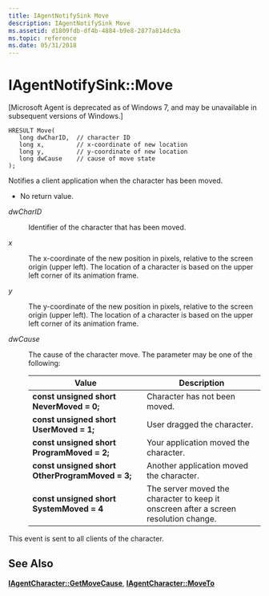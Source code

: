 ```yaml
---
title: IAgentNotifySink Move
description: IAgentNotifySink Move
ms.assetid: d1809fdb-df4b-4884-b9e8-2877a814dc9a
ms.topic: reference
ms.date: 05/31/2018
---
```


# IAgentNotifySink::Move

\[Microsoft Agent is deprecated as of Windows 7, and may be unavailable in subsequent versions of Windows.\]

``` syntax
HRESULT Move(
   long dwCharID,  // character ID
   long x,         // x-coordinate of new location
   long y,         // y-coordinate of new location
   long dwCause    // cause of move state
);                          
```

Notifies a client application when the character has been moved.

-   No return value.

<dl> <dt>

<span id="dwCharID"></span><span id="dwcharid"></span><span id="DWCHARID"></span>*dwCharID*
</dt> <dd>

Identifier of the character that has been moved.

</dd> <dt>

<span id="x"></span><span id="X"></span>*x*
</dt> <dd>

The x-coordinate of the new position in pixels, relative to the screen origin (upper left). The location of a character is based on the upper left corner of its animation frame.

</dd> <dt>

<span id="y"></span><span id="Y"></span>*y*
</dt> <dd>

The y-coordinate of the new position in pixels, relative to the screen origin (upper left). The location of a character is based on the upper left corner of its animation frame.

</dd> <dt>

<span id="dwCause"></span><span id="dwcause"></span><span id="DWCAUSE"></span>*dwCause*
</dt> <dd>

The cause of the character move. The parameter may be one of the following:



| Value                                                          | Description                                                                          |
|----------------------------------------------------------------|--------------------------------------------------------------------------------------|
| **const unsigned short** **NeverMoved = 0;**<br/>        | Character has not been moved.                                                        |
| **const unsigned short** **UserMoved = 1;**<br/>         | User dragged the character.                                                          |
| **const unsigned short** **ProgramMoved = 2;**<br/>      | Your application moved the character.                                                |
| **const unsigned short** **OtherProgramMoved = 3;**<br/> | Another application moved the character.                                             |
| **const unsigned short** **SystemMoved = 4**<br/>        | The server moved the character to keep it onscreen after a screen resolution change. |



 

</dd> </dl>

This event is sent to all clients of the character.

## See Also

[**IAgentCharacter::GetMoveCause**](iagentcharacter--getmovecause.md), [**IAgentCharacter::MoveTo**](iagentcharacter--moveto.md)


 

 





